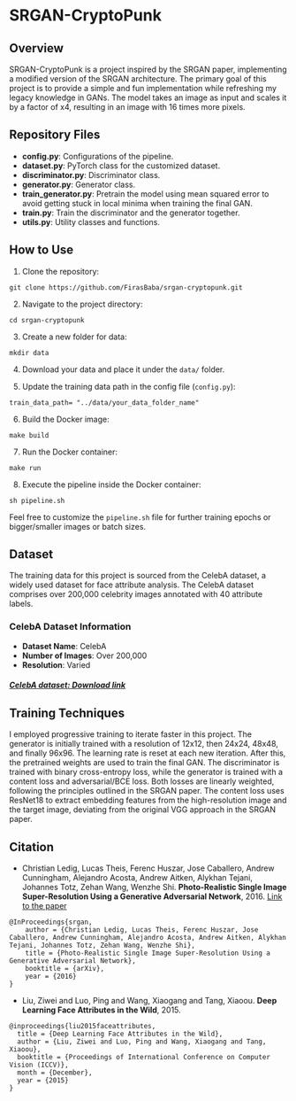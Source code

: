 # SRGAN-CryptoPunk

## Overview

SRGAN-CryptoPunk is a project inspired by the SRGAN paper, implementing a modified version of the SRGAN architecture. The primary goal of this project is to provide a simple and fun implementation while refreshing my legacy knowledge in GANs. The model takes an image as input and scales it by a factor of x4, resulting in an image with 16 times more pixels.

## Repository Files

- **config.py**: Configurations of the pipeline.
- **dataset.py**: PyTorch class for the customized dataset.
- **discriminator.py**: Discriminator class.
- **generator.py**: Generator class.
- **train_generator.py**: Pretrain the model using mean squared error to avoid getting stuck in local minima when training the final GAN.
- **train.py**: Train the discriminator and the generator together.
- **utils.py**: Utility classes and functions.

## How to Use

1. Clone the repository:
```
git clone https://github.com/FirasBaba/srgan-cryptopunk.git
```

2. Navigate to the project directory:
```
cd srgan-cryptopunk
```

3. Create a new folder for data:
```
mkdir data
```


4. Download your data and place it under the `data/` folder.

5. Update the training data path in the config file (`config.py`):
```
train_data_path= "../data/your_data_folder_name"
```

6. Build the Docker image:
```
make build
```
7. Run the Docker container:
```
make run
```
8. Execute the pipeline inside the Docker container:
```
sh pipeline.sh
```

Feel free to customize the `pipeline.sh` file for further training epochs or bigger/smaller images or batch sizes.

## Dataset
The training data for this project is sourced from the CelebA dataset, a widely used dataset for face attribute analysis. The CelebA dataset comprises over 200,000 celebrity images annotated with 40 attribute labels.

### CelebA Dataset Information

- **Dataset Name**: CelebA
- **Number of Images**: Over 200,000
- **Resolution**: Varied
##### [CelebA dataset: Download link](https://drive.google.com/drive/folders/0B7EVK8r0v71peklHb0pGdDl6R28?resourcekey=0-f5cwz-nTIQC3KsBn3wFn7A)

## Training Techniques

I employed progressive training to iterate faster in this project. The generator is initially trained with a resolution of 12x12, then 24x24, 48x48, and finally 96x96. The learning rate is reset at each new iteration. After this, the pretrained weights are used to train the final GAN. The discriminator is trained with binary cross-entropy loss, while the generator is trained with a content loss and adversarial/BCE loss. Both losses are linearly weighted, following the principles outlined in the SRGAN paper. The content loss uses ResNet18 to extract embedding features from the high-resolution image and the target image, deviating from the original VGG approach in the SRGAN paper.

## Citation
- Christian Ledig, Lucas Theis, Ferenc Huszar, Jose Caballero, Andrew Cunningham, Alejandro Acosta, Andrew Aitken, Alykhan Tejani, Johannes Totz, Zehan Wang, Wenzhe Shi. **Photo-Realistic Single Image Super-Resolution Using a Generative Adversarial Network**, 2016.
[Link to the paper](https://arxiv.org/abs/1609.04802)
```
@InProceedings{srgan,
    author = {Christian Ledig, Lucas Theis, Ferenc Huszar, Jose Caballero, Andrew Cunningham, Alejandro Acosta, Andrew Aitken, Alykhan Tejani, Johannes Totz, Zehan Wang, Wenzhe Shi},
    title = {Photo-Realistic Single Image Super-Resolution Using a Generative Adversarial Network},
    booktitle = {arXiv},
    year = {2016}
}
```
- Liu, Ziwei and Luo, Ping and Wang, Xiaogang and Tang, Xiaoou. **Deep Learning Face Attributes in the Wild**, 2015.
```
@inproceedings{liu2015faceattributes,
  title = {Deep Learning Face Attributes in the Wild},
  author = {Liu, Ziwei and Luo, Ping and Wang, Xiaogang and Tang, Xiaoou},
  booktitle = {Proceedings of International Conference on Computer Vision (ICCV)},
  month = {December},
  year = {2015} 
}
```


